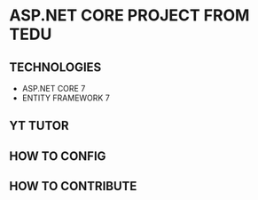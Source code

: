﻿# ASP.NET CORE PROJECT FROM TEDU
## TECHNOLOGIES
- ASP.NET CORE 7
- ENTITY FRAMEWORK 7
 ## YT TUTOR
 ## HOW TO CONFIG
 ## HOW TO CONTRIBUTE